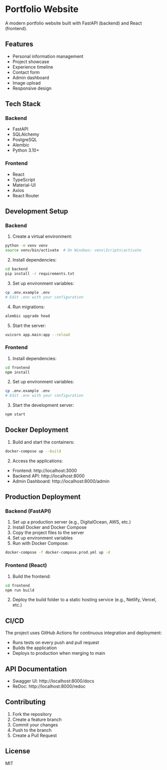 # Portfolio Website

A modern portfolio website built with FastAPI (backend) and React (frontend).

## Features

- Personal information management
- Project showcase
- Experience timeline
- Contact form
- Admin dashboard
- Image upload
- Responsive design

## Tech Stack

### Backend
- FastAPI
- SQLAlchemy
- PostgreSQL
- Alembic
- Python 3.10+

### Frontend
- React
- TypeScript
- Material-UI
- Axios
- React Router

## Development Setup

### Backend

1. Create a virtual environment:
```bash
python -m venv venv
source venv/bin/activate  # On Windows: venv\Scripts\activate
```

2. Install dependencies:
```bash
cd backend
pip install -r requirements.txt
```

3. Set up environment variables:
```bash
cp .env.example .env
# Edit .env with your configuration
```

4. Run migrations:
```bash
alembic upgrade head
```

5. Start the server:
```bash
uvicorn app.main:app --reload
```

### Frontend

1. Install dependencies:
```bash
cd frontend
npm install
```

2. Set up environment variables:
```bash
cp .env.example .env
# Edit .env with your configuration
```

3. Start the development server:
```bash
npm start
```

## Docker Deployment

1. Build and start the containers:
```bash
docker-compose up --build
```

2. Access the applications:
- Frontend: http://localhost:3000
- Backend API: http://localhost:8000
- Admin Dashboard: http://localhost:8000/admin

## Production Deployment

### Backend (FastAPI)

1. Set up a production server (e.g., DigitalOcean, AWS, etc.)
2. Install Docker and Docker Compose
3. Copy the project files to the server
4. Set up environment variables
5. Run with Docker Compose:
```bash
docker-compose -f docker-compose.prod.yml up -d
```

### Frontend (React)

1. Build the frontend:
```bash
cd frontend
npm run build
```

2. Deploy the build folder to a static hosting service (e.g., Netlify, Vercel, etc.)

## CI/CD

The project uses GitHub Actions for continuous integration and deployment:

- Runs tests on every push and pull request
- Builds the application
- Deploys to production when merging to main

## API Documentation

- Swagger UI: http://localhost:8000/docs
- ReDoc: http://localhost:8000/redoc

## Contributing

1. Fork the repository
2. Create a feature branch
3. Commit your changes
4. Push to the branch
5. Create a Pull Request

## License

MIT 